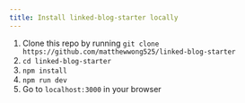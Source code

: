```yaml
---
title: Install linked-blog-starter locally
---
```


1. Clone this repo by running `git clone https://github.com/matthewwong525/linked-blog-starter`
1. `cd linked-blog-starter`
1. `npm install`
1. `npm run dev`
1. Go to `localhost:3000` in your browser
